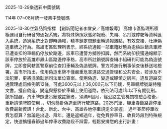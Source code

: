 
2025-10-29樂透彩中獎號碼

                                
114年 07~08月統一發票中獎號碼
                             
2025-10-30空氣品質指標
                              【創新聞記者李堂安／高雄報導】 高雄市區監理所積極運用自行研發的通報系統，將特殊牌照狀態如報廢、失竊、吊扣或停駛等資料匯入系統，透過系統比對即時通報，精準鎖定問題車輛通報熱點，有效查緝、杜絕偽造車牌之行為。高雄市區監理所表示，經系統通報一部車籍狀態為逾檢註銷且車牌已遭查扣的車輛仍停放於路邊，該車已遭警方攔停扣牌，然而系統卻接獲通報顯示該車停放於高雄市鳳山區路邊停車格，高市所註銷號牌查緝小組研判可能為偽造號牌，立即會同轄區警察前往查扣車輛及偽造號牌。警方將進行刑事偵查後移送地檢署。高市所指出，使用偽造車牌不僅嚴重危害道路交通管理和公共安全，若涉及不法犯罪，更將混淆耽誤司法單位查案。使用偽造、變造或矇領之牌照，違反道路交通管理處罰條例第12條，可處3600元以上36,000元以下罰鍰，另車輛牌號屬特種文書，擅自偽造、變造與懸掛於車輛上使用道路，依刑法可處1年以下有期徒刑。該所提醒，汽車牌照遭吊銷或註銷者，須滿6個月，經公路主管機關檢驗合格後，重新請領牌照使用，，切勿懸掛偽造車牌行駛道路。2025汽車、機車春節路邊停車收費最新資訊！台北、新北、台中、高雄各地停車規定全掌握。
過年春節停車收費怎麼算？無論是出遊、拜年，還是返鄉過年，從免費停車日、收費時段到特殊規定，快速搞懂春節過年停車收費路段不踩雷，輕鬆安排您的出行計畫！